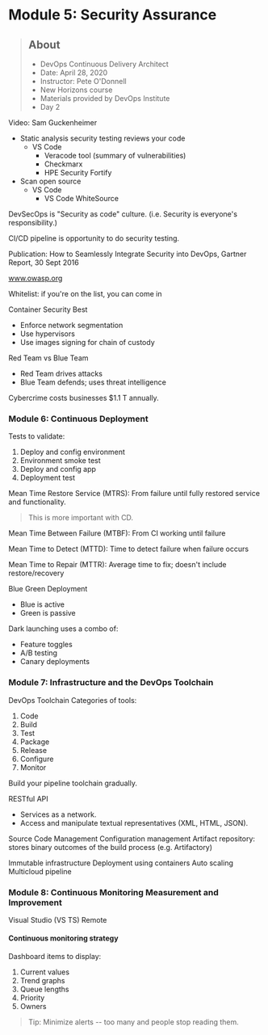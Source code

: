 # Module 5: Security Assurance

> ## About
> * DevOps Continuous Delivery Architect
> * Date: April 28, 2020
> * Instructor: Pete O'Donnell
> * New Horizons course
> * Materials provided by DevOps Institute
> * Day 2

Video: Sam Guckenheimer
- Static analysis security testing reviews your code
  - VS Code
    - Veracode tool (summary of vulnerabilities)
    - Checkmarx
    - HPE Security Fortify
- Scan open source
  - VS Code
    - VS Code WhiteSource


DevSecOps is "Security as code" culture. (i.e. Security is everyone's responsibility.)

CI/CD pipeline is opportunity to do security testing.

Publication: How to Seamlessly Integrate Security into DevOps, Gartner Report, 30 Sept 2016

www.owasp.org

Whitelist: if you're on the list, you can come in

Container Security Best
- Enforce network segmentation
- Use hypervisors
- Use images signing for chain of custody

Red Team vs Blue Team
- Red Team drives attacks
- Blue Team defends; uses threat intelligence

Cybercrime costs businesses $1.1 T annually.

### Module 6: Continuous Deployment

Tests to validate:
1. Deploy and config environment
1. Environment smoke test
1. Deploy and config app
1. Deployment test

Mean Time Restore Service (MTRS): From failure until fully restored service and functionality.
> This is more important with CD.

Mean Time Between Failure (MTBF): From CI working until failure

Mean Time to Detect (MTTD): Time to detect failure when failure occurs

Mean Time to Repair (MTTR): Average time to fix; doesn't include restore/recovery

Blue Green Deployment
- Blue is active
- Green is passive

Dark launching uses a combo of:
- Feature toggles
- A/B testing
- Canary deployments

### Module 7: Infrastructure and the DevOps Toolchain

DevOps Toolchain
Categories of tools:
1. Code
1. Build
1. Test
1. Package
1. Release
1. Configure
1. Monitor

Build your pipeline toolchain gradually.

RESTful API
- Services as a network.
- Access and manipulate textual representatives (XML, HTML, JSON).

Source Code Management
Configuration management
Artifact repository: stores binary outcomes of the build process (e.g. Artifactory)

Immutable infrastructure
Deployment using containers
Auto scaling
Multicloud pipeline

### Module 8: Continuous Monitoring Measurement and Improvement

Visual Studio (VS TS) Remote

#### Continuous monitoring strategy

Dashboard items to display:
1. Current values
1. Trend graphs
1. Queue lengths
1. Priority
1. Owners

> Tip: Minimize alerts -- too many and people stop reading them.
